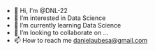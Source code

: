 - 👋 Hi, I’m @DNL-22
- 👀 I’m interested in Data Science
- 🌱 I’m currently learning Data Science
- 💞️ I’m looking to collaborate on ...
- 📫 How to reach me danielaubesa@gmail.com

<!---
DNL-22/DNL-22 is a ✨ special ✨ repository because its `README.md` (this file) appears on your GitHub profile.
You can click the Preview link to take a look at your changes.
--->
